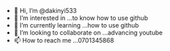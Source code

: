 - 👋 Hi, I’m @dakinyi533
- 👀 I’m interested in ...to know how to use github
- 🌱 I’m currently learning ...how to use github
- 💞️ I’m looking to collaborate on ...advancing youtube
- 📫 How to reach me ...0701345868

<!---
dakinyi533/dakinyi533 is a ✨ special ✨ repository because its `README.md` (this file) appears on your GitHub profile.
You can click the Preview link to take a look at your changes.
--->
